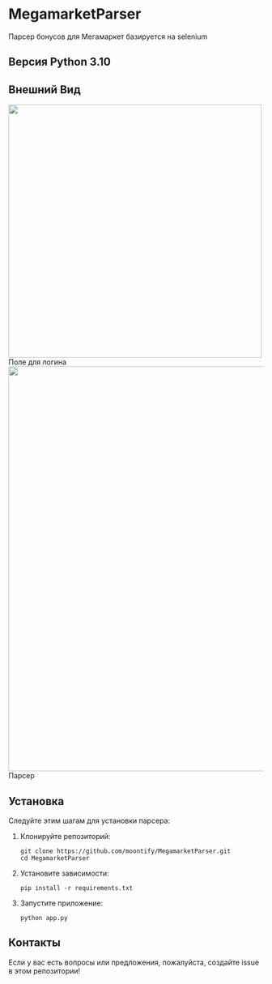# MegamarketParser
Парсер бонусов для Мегамаркет базируется на selenium

## Версия Python 3.10

## Внешний Вид

<img src="https://github.com/user-attachments/assets/36220fe9-0f22-4caa-bd95-84a0bb3c42d8" width="500">
Поле для логина

<img src="https://github.com/user-attachments/assets/d8091ce5-8fd6-41de-b4fc-bb0c6bf57c92" width="800">
Парсер


## Установка

Следуйте этим шагам для установки парсера:

1. Клонируйте репозиторий:
   ```
   git clone https://github.com/moontify/MegamarketParser.git
   cd MegamarketParser
   ```

2. Установите зависимости:
   ```
   pip install -r requirements.txt
   ```

3. Запустите приложение:
   ```
   python app.py
   ```

## Контакты

Если у вас есть вопросы или предложения, пожалуйста, создайте issue в этом репозитории!
